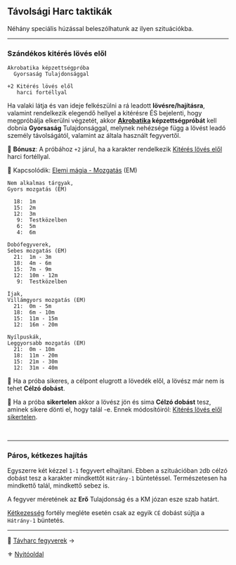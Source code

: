 ## Távolsági Harc taktikák

Néhány speciális húzással beleszólhatunk az ilyen szituációkba.

---
### Szándékos kitérés lövés elől

```
Akrobatika képzettségpróba
  Gyorsaság Tulajdonsággal

+2 Kitérés lövés elől
   harci fortéllyal
```

Ha valaki látja és van ideje felkészülni a rá leadott **lövésre/hajításra**, valamint rendelkezik elegendő hellyel a kitérésre ÉS bejelenti, hogy megpróbálja elkerülni végzetét, akkor **[Akrobatika](kepzettsegek.primer.altalanos/akrobatika.md) képzettségpróbát** kell dobnia **Gyorsaság** Tulajdonsággal, melynek nehézsége függ a lövést leadó személy távolságától, valamint az általa használt fegyvertől.

🔆 **Bónusz**: A próbához `+2` járul, ha a karakter rendelkezik [Kitérés lövés elől](fortelyok.harci/kiteres_loves_elol.md) harci fortéllyal.

🔆 Kapcsolódik: [Elemi mágia - Mozgatás](kepzettsegek.primer.arkanumok/elemi_magia.md#komplexit%C3%A1s---mozgat%C3%A1s) (EM)

```
Nem alkalmas tárgyak,
Gyors mozgatás (EM)

  18:  1m
  15:  2m
  12:  3m
   9:  Testközelben
   6:  5m
   4:  6m
```

```
Dobófegyverek,
Sebes mozgatás (EM)
  21:  1m - 3m
  18:  4m - 6m
  15:  7m - 9m
  12:  10m - 12m
   9:  Testközelben
```

```
Íjak,
Villámgyors mozgatás (EM)
  21:  0m - 5m
  18:  6m - 10m
  15:  11m - 15m
  12:  16m - 20m
```

```
Nyílpuskák,
Leggyorsabb mozgatás (EM)
  21:  0m - 10m
  18:  11m - 20m
  15:  21m - 30m
  12:  31m - 40m
```

🔆 Ha a próba sikeres, a célpont elugrott a lövedék elől, a lövész már nem is tehet **Célzó dobást**.

🔆 Ha a próba **sikertelen** akkor a lövész jön és sima **Célzó dobást** tesz, aminek sikere dönti el, hogy talál -e. Ennek módosítóiról: [Kitérés lövés elől sikertelen](szituaciok/kiteres_loves_elol_sikertelen.md).

<br />

---
### Páros, kétkezes hajítás

Egyszerre két kézzel `1-1` fegyvert elhajítani. Ebben a szituációban `2`db célzó dobást tesz a karakter mindkettőt `Hátrány-1` büntetéssel. Természetesen ha mindkettő talál, mindkettő sebez is.

A fegyver méretének az **Erő** Tulajdonság és a KM józan esze szab határt.

[Kétkezesség](fortelyok.harci/ketkezesseg.md) fortély megléte esetén csak az egyik `CÉ` dobást sújtja a  `Hátrány-1` büntetés.

---

🔗 [Távharc fegyverek](077_tavharc_fegyverek.md) →

⚜️ [Nyitóoldal](start.md#7-t%C3%A1vols%C3%A1gi-harcrendszer-)

